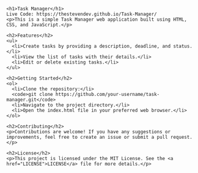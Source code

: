 
    <h1>Task Manager</h1>
    Live Code: https://thestevendev.github.io/Task-Manager/
    <p>This is a simple Task Manager web application built using HTML, CSS, and JavaScript.</p>
    
    <h2>Features</h2>
    <ul>
      <li>Create tasks by providing a description, deadline, and status.</li>
      <li>View the list of tasks with their details.</li>
      <li>Edit or delete existing tasks.</li>
    </ul>
    
    <h2>Getting Started</h2>
    <ol>
      <li>Clone the repository:</li>
      <code>git clone https://github.com/your-username/task-manager.git</code>
      <li>Navigate to the project directory.</li>
      <li>Open the index.html file in your preferred web browser.</li>
    </ol>
    
    <h2>Contributing</h2>
    <p>Contributions are welcome! If you have any suggestions or improvements, feel free to create an issue or submit a pull request.</p>
    
    <h2>License</h2>
    <p>This project is licensed under the MIT License. See the <a href="LICENSE">LICENSE</a> file for more details.</p>


